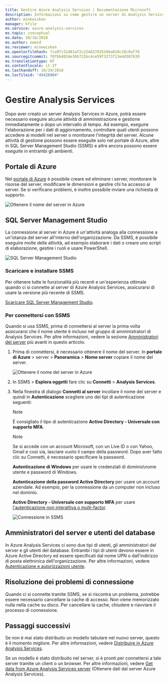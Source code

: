 ```yaml
---
title: Gestire Azure Analysis Services | Documentazione Microsoft
description: Informazioni su come gestire un server di Analysis Services in Azure.
author: minewiskan
manager: kfile
ms.service: azure-analysis-services
ms.topic: conceptual
ms.date: 10/18/2018
ms.author: owend
ms.reviewer: minewiskan
ms.openlocfilehash: 7ca97c52d81af2c224d27025266a628c28c0af78
ms.sourcegitcommit: 707bb4016e365723bc4ce59f32f3713edd387b39
ms.translationtype: HT
ms.contentlocale: it-IT
ms.lasthandoff: 10/19/2018
ms.locfileid: "49428904"
---
```

# <a name="manage-analysis-services"></a>Gestire Analysis Services
Dopo aver creato un server Analysis Services in Azure, potrà essere necessario eseguire alcune attività di amministrazione e gestione immediatamente o dopo un intervallo di tempo. Ad esempio, eseguire l'elaborazione per i dati di aggiornamento, controllare quali utenti possono accedere ai modelli nel server o monitorare l'integrità del server. Alcune attività di gestione possono essere eseguite solo nel portale di Azure, altre in SQL Server Management Studio (SSMS) e altre ancora possono essere eseguite in entrambi gli ambienti.

## <a name="azure-portal"></a>Portale di Azure
Nel [portale di Azure](http://portal.azure.com/) è possibile creare ed eliminare i server, monitorare le risorse del server, modificare le dimensioni e gestire chi ha accesso ai server.  Se si verificano problemi, è inoltre possibile inviare una richiesta di supporto.

![Ottenere il nome del server in Azure](./media/analysis-services-manage/aas-manage-portal.png)

## <a name="sql-server-management-studio"></a>SQL Server Management Studio
La connessione al server in Azure è un'attività analoga alla connessione a un'istanza del server all'interno dell'organizzazione. Da SSMS, è possibile eseguire molte delle attività, ad esempio elaborare i dati o creare uno script di elaborazione, gestire i ruoli e usare PowerShell.
  
![SQL Server Management Studio](./media/analysis-services-manage/aas-manage-ssms.png)

### <a name="download-and-install-ssms"></a>Scaricare e installare SSMS
Per ottenere tutte le funzionalità più recenti e un'esperienza ottimale quando ci si connette al server di Azure Analysis Services, assicurarsi di usare la versione più recente di SSMS. 

[Scaricare SQL Server Management Studio](https://docs.microsoft.com/sql/ssms/download-sql-server-management-studio-ssms).


### <a name="to-connect-with-ssms"></a>Per connettersi con SSMS
 Quando si usa SSMS, prima di connettersi al server la prima volta assicurarsi che il nome utente è incluso nel gruppo di amministratori di Analysis Services. Per altre informazioni, vedere la sezione [Amministratori del server](#server-administrators) più avanti in questo articolo.

1. Prima di connettersi, è necessario ottenere il nome del server. In **portale di Azure** > server > **Panoramica** > **Nome server** copiare il nome del server.
   
    ![Ottenere il nome del server in Azure](./media/analysis-services-deploy/aas-deploy-get-server-name.png)
2. In SSMS > **Esplora oggetti** fare clic su **Connetti** > **Analysis Services**.
3. Nella finestra di dialogo **Connetti al server** incollare il nome del server e quindi in **Autenticazione** scegliere uno dei tipi di autenticazione seguenti:   
    > [!NOTE]
    > È consigliato il tipo di autenticazione **Active Directory - Universale con supporto MFA**.

    > [!NOTE]
    > Se si accede con un account Microsoft, con un Live ID o con Yahoo, Gmail e così via, lasciare vuoto il campo della password. Dopo aver fatto clic su Connetti, è necessario specificare la password.

    **Autenticazione di Windows** per usare le credenziali di dominio\nome utente e password di Windows.

    **Autenticazione della password Active Directory** per usare un account aziendale. Ad esempio, per la connessione da un computer non incluso nel dominio.

    **Active Directory - Universale con supporto MFA** per usare [l'autenticazione non interattiva o multi-factor](../sql-database/sql-database-ssms-mfa-authentication.md). 
   
    ![Connessione in SSMS](./media/analysis-services-manage/aas-manage-connect-ssms.png)

## <a name="server-administrators-and-database-users"></a>Amministratori del server e utenti del database
In Azure Analysis Services ci sono due tipi di utenti, gli amministratori del server e gli utenti del database. Entrambi i tipi di utenti devono essere in Azure Active Directory ed essere specificati dal nome UPN o dall'indirizzo di posta elettronica dell'organizzazione. Per altre informazioni, vedere [Autenticazione e autorizzazioni utente](analysis-services-manage-users.md).


## <a name="troubleshooting-connection-problems"></a>Risoluzione dei problemi di connessione
Quando ci si connette tramite SSMS, se si riscontra un problema, potrebbe essere necessario cancellare la cache di accesso. Non viene memorizzato nulla nella cache su disco. Per cancellare la cache, chiudere e riavviare il processo di connessione. 

## <a name="next-steps"></a>Passaggi successivi
Se non è mai stato distribuito un modello tabulare nel nuovo server, questo è il momento migliore. Per altre informazioni, vedere [Distribuire in Azure Analysis Services](analysis-services-deploy.md).

Se un modello è stato distribuito nel server, si è pronti per connettersi a tale server tramite un client o un browser. Per altre informazioni, vedere [Get data from Azure Analysis Services server](analysis-services-connect.md) (Ottenere dati dal server Azure Analysis Services).

